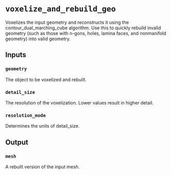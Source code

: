 # `voxelize_and_rebuild_geo`

Voxelizes the input geometry and reconstructs it using the contour_dual_marching_cube algorithm.  Use this to quickly rebuild
invalid geometry (such as those with n-gons, holes, lamina faces, and nonmanifold geometry) into valid geometry.

## Inputs

### `geometry`

The object to be voxelized and rebuilt.

### `detail_size`

The resolution of the voxelization.  Lower values result in higher detail.

### `resolution_mode`

Determines the units of detail_size.

## Output

### `mesh`

A rebuilt version of the input mesh.








